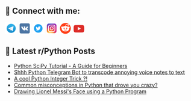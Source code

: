 ## 🔎 Connect with me:
[<img src="https://github.com/bullbesh/bullbesh/blob/main/images/Telegram.png" width="32" height="32" />](https://t.me/bullbesh)
[<img src="https://github.com/bullbesh/bullbesh/blob/main/images/VK.png" width="32" height="32" />](https://vk.com/bullbesh)
[<img src="https://github.com/bullbesh/bullbesh/blob/main/images/Twitter.png" width="32" height="32" />](https://twitter.com/bullbesh1)
[<img src="https://github.com/bullbesh/bullbesh/blob/main/images/Instagram.png" width="32" height="32" />](https://www.instagram.com/bullbesh)
[<img src="https://github.com/bullbesh/bullbesh/blob/main/images/Reddit.png" width="32" height="32" />](https://www.reddit.com/user/bullbesh)
[<img src="https://github.com/bullbesh/bullbesh/blob/main/images/YouTube.png" width="32" height="32" />](https://www.youtube.com/channel/UCtfjRs6uzgq5mfm8S06WTcg)

## 📕 Latest r/Python Posts
<!-- BLOG-POST-LIST:START -->
- [Python SciPy Tutorial - A Guide for Beginners](https://www.reddit.com/r/Python/comments/zpsfx5/python_scipy_tutorial_a_guide_for_beginners/)
- [Shhh Python Telegram Bot to transcode annoying voice notes to text](https://www.reddit.com/r/Python/comments/zpquin/shhh_python_telegram_bot_to_transcode_annoying/)
- [A cool Python Integer Trick ?!](https://www.reddit.com/r/Python/comments/zpnh4y/a_cool_python_integer_trick/)
- [Common misconceptions in Python that drove you crazy?](https://www.reddit.com/r/Python/comments/zpn4kj/common_misconceptions_in_python_that_drove_you/)
- [Drawing Lionel Messi&#39;s Face using a Python Program](https://www.reddit.com/r/Python/comments/zpl4bn/drawing_lionel_messis_face_using_a_python_program/)
<!-- BLOG-POST-LIST:END -->
